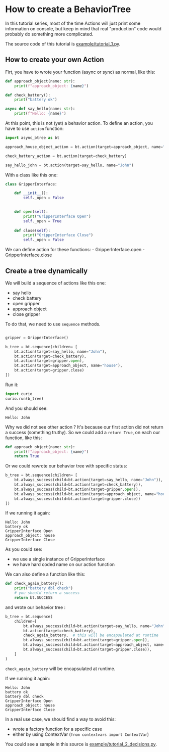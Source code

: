 # How to create a BehaviorTree


In this tutorial series, most of the time Actions will just print some information on console, but keep in mind that real "production" code would probably do something more complicated.


The source code of this tutorial is [example/tutorial_1.py](https://raw.githubusercontent.com/geronimo-iia/async-btree/main/examples/tutorial_1.py).


## How to create your own Action

Firt, you have to wrote your function (async or sync) as normal, like this:

```python
def approach_object(name: str):
    print(f"approach_object: {name}")

def check_battery():
    print("battery ok")

async def say_hello(name: str):
    print(f"Hello: {name}")

```

At this point, this is not (yet) a behavior action. To define an action, you have to use ```action``` function:

```python
import async_btree as bt

approach_house_object_action = bt.action(target=approach_object, name="house")

check_battery_action = bt.action(target=check_battery)

say_hello_john = bt.action(target=say_hello, name="John")

```


With a class like this one:

```python
class GripperInterface:

    def __init__():
        self._open = False
    

    def open(self):
        print("GripperInterface Open")
        self._open = True
    
    def close(self):
        print("GripperInterface Close")
        self._open = False

```
We can define action for these functions:
    - GripperInterface.open
    - GripperInterface.close


## Create a tree dynamically

We will build a sequence of actions like this one:
 - say hello
 - check battery
 - open gripper
 - approach object
 - close gripper

To do that, we need to use ```sequence``` methods.

```python

gripper = GripperInterface()

b_tree = bt.sequence(children= [
    bt.action(target=say_hello, name="John"),
    bt.action(target=check_battery),
    bt.action(target=gripper.open),
    bt.action(target=approach_object, name="house"),
    bt.action(target=gripper.close)
])

```

Run it:

```python
import curio 
curio.run(b_tree)
```

And you should see:

```text
Hello: John
```

Why we did not see other action ? It's because our first action did not return a success (something truthy).
So we could add a ```return True```, on each our function, like this:

```python
def approach_object(name: str):
    print(f"approach_object: {name}")
    return True
```

Or we could rewrote our behavior tree with specific status:


```python
b_tree = bt.sequence(children= [
    bt.always_success(child=bt.action(target=say_hello, name="John")),
    bt.always_success(child=bt.action(target=check_battery)),
    bt.always_success(child=bt.action(target=gripper.open)),
    bt.always_success(child=bt.action(target=approach_object, name="house")),
    bt.always_success(child=bt.action(target=gripper.close))
])
```
If we running it again:

```text
Hello: John
battery ok
GripperInterface Open
approach_object: house
GripperInterface Close
```

As you could see:
- we use a single instance of GripperInterface
- we have hard coded name on our action function

We can also define a function like this:

```python
def check_again_battery():
    print("battery dbl check")
    # you should return a success
    return bt.SUCCESS
```

and wrote our behavior tree :

```python
b_tree = bt.sequence(
    children=[
        bt.always_success(child=bt.action(target=say_hello, name="John")),
        bt.action(target=check_battery),
        check_again_battery,  # this will be encapsulated at runtime
        bt.always_success(child=bt.action(target=gripper.open)),
        bt.always_success(child=bt.action(target=approach_object, name="house")),
        bt.always_success(child=bt.action(target=gripper.close)),
    ]
)
```

`check_again_battery` will be encapsulated at runtime.

If we running it again:

```text
Hello: John
battery ok
battery dbl check
GripperInterface Open
approach_object: house
GripperInterface Close
```


In a real use case, we should find a way to avoid this:
- wrote a factory function for a specific case
- either by using ContextVar (```from contextvars import ContextVar```)

You could see a sample in this source is [example/tutorial_2_decisions.py](https://raw.githubusercontent.com/geronimo-iia/async-btree/main/examples/tutorial_2_decisions.py).
